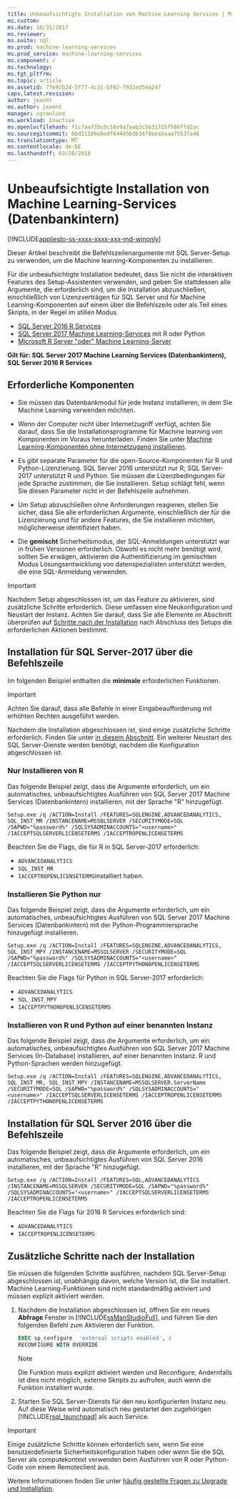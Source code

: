 ```yaml
---
title: Unbeaufsichtigte Installation von Machine Learning Services | Microsoft Docs
ms.custom: 
ms.date: 10/31/2017
ms.reviewer: 
ms.suite: sql
ms.prod: machine-learning-services
ms.prod_service: machine-learning-services
ms.component: r
ms.technology: 
ms.tgt_pltfrm: 
ms.topic: article
ms.assetid: 77e92b2d-5777-4c31-bf02-f931ed54a247
caps.latest.revision: 
author: jeannt
ms.author: jeannt
manager: cgronlund
ms.workload: Inactive
ms.openlocfilehash: f1c7aaf35c0c58e9a7aab3c5b31725f586ffd2ac
ms.sourcegitcommit: 6bd21109abedf64445bdb3478eea5aaa7553fa46
ms.translationtype: MT
ms.contentlocale: de-DE
ms.lasthandoff: 03/20/2018
---
```

# <a name="unattended-installation-of-machine-learning-services-in-database"></a>Unbeaufsichtigte Installation von Machine Learning-Services (Datenbankintern)
[!INCLUDE[appliesto-ss-xxxx-xxxx-xxx-md-winonly](../../includes/appliesto-ss-xxxx-xxxx-xxx-md-winonly.md)]

Dieser Artikel beschreibt die Befehlszeilenargumente mit SQL Server-Setup zu verwenden, um die Machine learning-Komponenten zu installieren.

Für die unbeaufsichtigte Installation bedeutet, dass Sie nicht die interaktiven Features des Setup-Assistenten verwenden, und geben Sie stattdessen alle Argumente, die erforderlich sind, um die Installation abzuschließen, einschließlich von Lizenzverträgen für SQL Server und für Machine Learning-Komponenten auf einem über die Befehlszeile oder als Teil eines Skripts, in der Regel im stillen Modus.

+ [SQL Server 2016 R Services](#bkmk_OldInstall)
+ [SQL Server 2017 Machine Learning-Services](#bkmk_NewInstall) mit R oder Python
+ [Microsoft R Server "oder" Machine Learning-Server](../r/install-microsoft-r-server-from-the-command-line.md)

**Gilt für: SQL Server 2017 Machine Learning Services (Datenbankintern), SQL Server 2016 R Services**

## <a name="prerequisites"></a>Erforderliche Komponenten

+ Sie müssen das Datenbankmodul für jede Instanz installieren, in dem Sie Machine Learning verwenden möchten.

+ Wenn der Computer nicht über Internetzugriff verfügt, achten Sie darauf, dass Sie die Installationsprogramme für Machine learning von Komponenten im Voraus herunterladen. Finden Sie unter [Machine Learning-Komponenten ohne Internetzugang installieren](../r/installing-ml-components-without-internet-access.md).

+ Es gibt separate Parameter für die open-Source-Komponenten für R und Python-Lizenzierung. SQL Server 2016 unterstützt nur R; SQL Server-2017 unterstützt R und Python. Sie müssen die Lizenzbedingungen für jede Sprache zustimmen, die Sie installieren. Setup schlägt fehl, wenn Sie diesen Parameter nicht in der Befehlszeile aufnehmen.

+ Um Setup abzuschließen ohne Anforderungen reagieren, stellen Sie sicher, dass Sie alle erforderlichen Argumente, einschließlich der für die Lizenzierung und für andere Features, die Sie installieren möchten, möglicherweise identifiziert haben.

+ Die **gemischt** Sicherheitsmodus, der SQL-Anmeldungen unterstützt war in frühen Versionen erforderlich. Obwohl es nicht mehr benötigt wird, sollten Sie erwägen, aktivieren die Authentifizierung im gemischten Modus Lösungsentwicklung von datenspezialisten unterstützt werden, die eine SQL-Anmeldung verwenden.

> [!IMPORTANT]
> 
> Nachdem Setup abgeschlossen ist, um das Feature zu aktivieren, sind zusätzliche Schritte erforderlich. Diese umfassen eine Neukonfiguration und Neustart der Instanz. Achten Sie darauf, dass Sie alle Elemente im Abschnitt überprüfen auf [Schritte nach der Installation](#bkmk_PostInstall) nach Abschluss des Setups die erforderlichen Aktionen bestimmt.

## <a name="bkmk_NewInstall"></a>  Installation für SQL Server-2017 über die Befehlszeile

Im folgenden Beispiel enthalten die **minimale** erforderlichen Funktionen.

> [!IMPORTANT]
> Achten Sie darauf, dass alle Befehle in einer Eingabeaufforderung mit erhöhten Rechten ausgeführt werden.
> 
> Nachdem die Installation abgeschlossen ist, sind einige zusätzliche Schritte erforderlich. Finden Sie unter [in diesem Abschnitt](#bkmk_PostInstall). 
> Ein weiterer Neustart des SQL Server-Dienste werden benötigt, nachdem die Konfiguration abgeschlossen ist.

### <a name="install-r-only"></a>Nur Installieren von R

Das folgende Beispiel zeigt, dass die Argumente erforderlich, um ein automatisches, unbeaufsichtigtes Ausführen von SQL Server 2017 Machine Services (Datenbankintern) installieren, mit der Sprache "R" hinzugefügt.

```
Setup.exe /q /ACTION=Install /FEATURES=SQLENGINE,ADVANCEDANALYTICS, SQL_INST_MR /INSTANCENAME=MSSQLSERVER /SECURITYMODE=SQL /SAPWD="%password%" /SQLSYSADMINACCOUNTS="<username>" /IACCEPTSQLSERVERLICENSETERMS /IACCEPTROPENLICENSETERMS
```

Beachten Sie die Flags, die für R in SQL Server-2017 erforderlich:

+ `ADVANCEDANALYTICS`
+ `SQL_INST_MR`
+ `IACCEPTROPENLICENSETERMS`installiert haben.

### <a name="install-python-only"></a>Installieren Sie Python nur

Das folgende Beispiel zeigt, dass die Argumente erforderlich, um ein automatisches, unbeaufsichtigtes Ausführen von SQL Server 2017 Machine Services (Datenbankintern) mit der Python-Programmiersprache hinzugefügt installieren.

```
Setup.exe /q /ACTION=Install /FEATURES=SQLENGINE,ADVANCEDANALYTICS, SQL_INST_MPY /INSTANCENAME=MSSQLSERVER /SECURITYMODE=SQL /SAPWD="%password%" /SQLSYSADMINACCOUNTS="<username>" /IACCEPTSQLSERVERLICENSETERMS /IACCEPTPYTHONOPENLICENSETERMS
```

Beachten Sie die Flags für Python in SQL Server-2017 erforderlich:

+ `ADVANCEDANALYTICS`
+ `SQL_INST_MPY`
+ `IACCEPTPYTHONOPENLICENSETERMS`

### <a name="install-both-r-and-python-on-a-named-instance"></a>Installieren von R und Python auf einer benannten Instanz

Das folgende Beispiel zeigt, dass die Argumente erforderlich, um ein automatisches, unbeaufsichtigtes Ausführen von SQL Server 2017 Machine Services (In-Database) installieren, auf einer benannten Instanz. R und Python-Sprachen werden hinzugefügt.

```
Setup.exe /q /ACTION=Install /FEATURES=SQLENGINE,ADVANCEDANALYTICS, SQL_INST_MR, SQL_INST_MPY /INSTANCENAME=MSSQLSERVER.ServerName /SECURITYMODE=SQL /SAPWD="%password%" /SQLSYSADMINACCOUNTS="<username>" /IACCEPTSQLSERVERLICENSETERMS /IACCEPTROPENLICENSETERMS /IACCEPTPYTHONOPENLICENSETERMS
```

## <a name="OldInstall"></a> Installation für SQL Server 2016 über die Befehlszeile
 
Das folgende Beispiel zeigt, dass die Argumente erforderlich, um ein automatisches, unbeaufsichtigtes Ausführen von SQL Server 2016 installieren, mit der Sprache "R" hinzugefügt.

```
Setup.exe /q /ACTION=Install /FEATURES=SQL,ADVANCEDANALYTICS /INSTANCENAME=MSSQLSERVER /SECURITYMODE=SQL /SAPWD="%password%" /SQLSYSADMINACCOUNTS="<username>" /IACCEPTSQLSERVERLICENSETERMS /IACCEPTROPENLICENSETERMS
```

Beachten Sie die Flags für 2016 R Services erforderlich sind:

+ `ADVANCEDANALYTICS`
+ `IACCEPTROPENLICENSETERMS`

## <a name = "bkmk_PostInstall"></a>Zusätzliche Schritte nach der Installation

Sie müssen die folgenden Schritte ausführen, nachdem SQL Server-Setup abgeschlossen ist, unabhängig davon, welche Version ist, die Sie installiert. Machine Learning-Funktionen sind nicht standardmäßig aktiviert und müssen explizit aktiviert werden.

1.  Nachdem die Installation abgeschlossen ist, öffnen Sie ein neues **Abfrage** Fenster in [!INCLUDE[ssManStudioFull](../../includes/ssmanstudiofull-md.md)], und führen Sie den folgenden Befehl zum Aktivieren der Funktion.
  
    ```SQL
    EXEC sp_configure  'external scripts enabled', 1
    RECONFIGURE WITH OVERRIDE
    ```
  
    > [!NOTE]
    >  Die Funktion muss explizit aktiviert werden und Reconfigure; Andernfalls ist dies nicht möglich, externe Skripts zu aufrufen, auch wenn die Funktion installiert wurde.
  
2.  Starten Sie SQL Server-Diensts für den neu konfigurierten Instanz neu. Auf diese Weise wird automatisch neu gestartet den zugehörigen [!INCLUDE[rsql_launchpad](../../includes/rsql-launchpad-md.md)] als auch Service.

> [!IMPORTANT]
> 
> Einige zusätzliche Schritte können erforderlich sein, wenn Sie eine benutzerdefinierte Sicherheitskonfiguration haben oder wenn Sie die SQL Server als computekontext verwenden beim Ausführen von R oder Python-Code von einem Remoteclient aus. 
> 
> Weitere Informationen finden Sie unter [häufig gestellte Fragen zu Upgrade und Installation](../../advanced-analytics/r/upgrade-and-installation-faq-sql-server-r-services.md).
